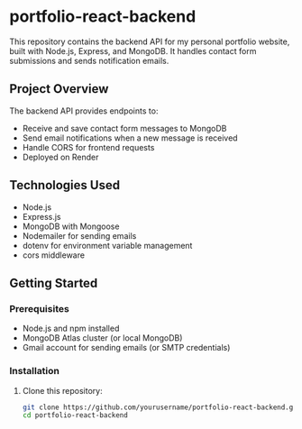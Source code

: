 # portfolio-react-backend

This repository contains the backend API for my personal portfolio website, built with Node.js, Express, and MongoDB. It handles contact form submissions and sends notification emails.

## Project Overview

The backend API provides endpoints to:

- Receive and save contact form messages to MongoDB  
- Send email notifications when a new message is received  
- Handle CORS for frontend requests
- Deployed on Render

## Technologies Used

- Node.js  
- Express.js  
- MongoDB with Mongoose  
- Nodemailer for sending emails  
- dotenv for environment variable management  
- cors middleware  

## Getting Started

### Prerequisites

- Node.js and npm installed  
- MongoDB Atlas cluster (or local MongoDB)  
- Gmail account for sending emails (or SMTP credentials)

### Installation

1. Clone this repository:

   ```bash
   git clone https://github.com/yourusername/portfolio-react-backend.git
   cd portfolio-react-backend
